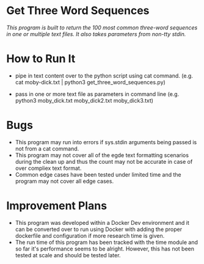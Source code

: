 Get Three Word Sequences
========================

*This program is built to return the 100 most common three-word sequences in one or multiple text files. It also takes parameters from non-tty stdin.*  

# How to Run It #  

* pipe in text content over to the python script using cat command. 
    (e.g. cat moby-dick.txt | python3 get_three_word_sequences.py)

* pass in one or more text file as parameters in command line
    (e.g. python3 moby_dick.txt moby_dick2.txt moby_dick3.txt)

# Bugs #  

* This program may run into errors if sys.stdin arguments being passed is not from a cat command.
* This program may not cover all of the egde text formatting scenarios during the clean up and thus the count may not be accurate in case of over compliex text format. 
* Common edge cases have been tested under limited time and the program may not cover all edge cases. 

# Improvement Plans #  

* This program was developed within a Docker Dev environment and it can be converted over to run using Docker with adding the proper dockerfile and configuration if more research time is given.
* The run time of this program has been tracked with the time module and so far it's performance seems to be alright. However, this has not been tested at scale and should be tested later.
